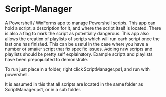 # Script-Manager
A Powershell / WinForms app to manage Powershell scripts. This app can hold a script, a description for it, and where the script itself is located. There is also a flag to mark the script as potentially dangerous. This app also allows the creation of playlists of scripts which will run each script once the last one has finished. This can be useful in the case where you have a number of smaller script that fix specific issues. Adding new scripts and playlists should be pretty self explainatory. Example scripts and playlists have been prepopulated to demonstrate.

To run just place in a folder, right click ScriptManager.ps1, and run with powershell.

It is assumed in this that all scripts are located in the same folder as ScriptManager.ps1, or in a sub folder.
